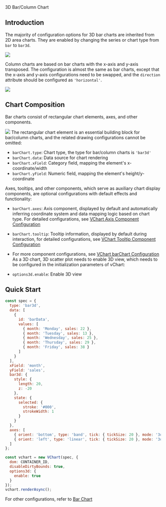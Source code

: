 3D Bar/Column Chart

## Introduction

The majority of configuration options for 3D bar charts are inherited from 2D area charts. They are enabled by changing the series or chart type from `bar` to `bar3d`.

![](https://tosv.boe.byted.org/obj/bit-cloud/45df54929d214e7453e228f27.png)

Column charts are based on bar charts with the x-axis and y-axis transposed. The configuration is almost the same as bar charts, except that the x-axis and y-axis configurations need to be swapped, and the `direction` attribute should be configured as `'horizontal'`.

![](https://tosv.boe.byted.org/obj/bit-cloud/350c0511133d336e62252321d.png)

## Chart Composition

Bar charts consist of rectangular chart elements, axes, and other components.

![](https://tosv.byted.org/obj/bit-cloud/03421afda76ced0240204bf04.png)
The rectangular chart element is an essential building block for bar/column charts, and the related drawing configurations cannot be omitted:

- `barChart.type`: Chart type, the type for bar/column charts is `'bar3d'`
- `barChart.data`: Data source for chart rendering
- `barChart.xField`: Category field, mapping the element's x-coordinate/width
- `barChart.yField`: Numeric field, mapping the element's height/y-coordinate

Axes, tooltips, and other components, which serve as auxiliary chart display components, are optional configurations with default effects and functionality:

- `barChart.axes`: Axis component, displayed by default and automatically inferring coordinate system and data mapping logic based on chart type. For detailed configurations, see [VChart Axis Component Configuration](../../../option/barChart#axes)
- `barChart.tooltip`: Tooltip information, displayed by default during interaction, for detailed configurations, see [VChart Tooltip Component Configuration](../../../option/barChart#tooltip)
- For more component configurations, see [VChart barChart Configuration](../../../option/barChart)
  As a 3D chart, 3D scatter plot needs to enable 3D view, which needs to be configured in the initialization parameters of vChart:

- `options3d.enable`: Enable 3D view

## Quick Start

```javascript livedemo
const spec = {
  type: 'bar3d',
  data: [
    {
      id: 'barData',
      values: [
        { month: 'Monday', sales: 22 },
        { month: 'Tuesday', sales: 13 },
        { month: 'Wednesday', sales: 25 },
        { month: 'Thursday', sales: 29 },
        { month: 'Friday', sales: 38 }
      ]
    }
  ],
  xField: 'month',
  yField: 'sales',
  bar3d: {
    style: {
      length: 20,
      z: -20
    },
    state: {
      selected: {
        stroke: '#000',
        strokeWidth: 1
      }
    }
  },
  axes: [
    { orient: 'bottom', type: 'band', tick: { tickSize: 20 }, mode: '3d' },
    { orient: 'left', type: 'linear', tick: { tickSize: 20 }, mode: '3d' }
  ]
};

const vchart = new VChart(spec, {
  dom: CONTAINER_ID,
  disableDirtyBounds: true,
  options3d: {
    enable: true
  }
});
vchart.renderAsync();
```

For other configurations, refer to [Bar Chart]()